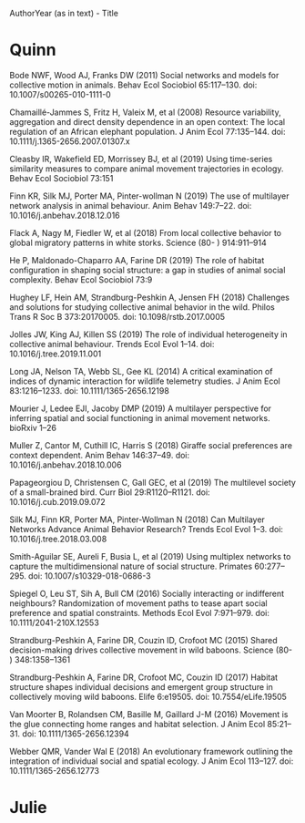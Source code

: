 AuthorYear (as in text) - Title


# Quinn

Bode NWF, Wood AJ, Franks DW (2011) Social networks and models for collective motion in animals. Behav Ecol Sociobiol 65:117–130. doi: 10.1007/s00265-010-1111-0

Chamaillé-Jammes S, Fritz H, Valeix M, et al (2008) Resource variability, aggregation and direct density dependence in an open context: The local regulation of an African elephant population. J Anim Ecol 77:135–144. doi: 10.1111/j.1365-2656.2007.01307.x

Cleasby IR, Wakefield ED, Morrissey BJ, et al (2019) Using time-series similarity measures to compare animal movement trajectories in ecology. Behav Ecol Sociobiol 73:151

Finn KR, Silk MJ, Porter MA, Pinter-wollman N (2019) The use of multilayer network analysis in animal behaviour. Anim Behav 149:7–22. doi: 10.1016/j.anbehav.2018.12.016

Flack A, Nagy M, Fiedler W, et al (2018) From local collective behavior to global migratory patterns in white storks. Science (80- ) 914:911–914

He P, Maldonado-Chaparro AA, Farine DR (2019) The role of habitat configuration in shaping social structure: a gap in studies of animal social complexity. Behav Ecol Sociobiol 73:9

Hughey LF, Hein AM, Strandburg-Peshkin A, Jensen FH (2018) Challenges and solutions for studying collective animal behavior in the wild. Philos Trans R Soc B 373:20170005. doi: 10.1098/rstb.2017.0005

Jolles JW, King AJ, Killen SS (2019) The role of individual heterogeneity in collective animal behaviour. Trends Ecol Evol 1–14. doi: 10.1016/j.tree.2019.11.001

Long JA, Nelson TA, Webb SL, Gee KL (2014) A critical examination of indices of dynamic interaction for wildlife telemetry studies. J Anim Ecol 83:1216–1233. doi: 10.1111/1365-2656.12198

Mourier J, Ledee EJI, Jacoby DMP (2019) A multilayer perspective for inferring spatial and social functioning in animal movement networks. bioRxiv 1–26

Muller Z, Cantor M, Cuthill IC, Harris S (2018) Giraffe social preferences are context dependent. Anim Behav 146:37–49. doi: 10.1016/j.anbehav.2018.10.006

Papageorgiou D, Christensen C, Gall GEC, et al (2019) The multilevel society of a small-brained bird. Curr Biol 29:R1120–R1121. doi: 10.1016/j.cub.2019.09.072

Silk MJ, Finn KR, Porter MA, Pinter-Wollman N (2018) Can Multilayer Networks Advance Animal Behavior Research? Trends Ecol Evol 1–3. doi: 10.1016/j.tree.2018.03.008

Smith-Aguilar SE, Aureli F, Busia L, et al (2019) Using multiplex networks to capture the multidimensional nature of social structure. Primates 60:277–295. doi: 10.1007/s10329-018-0686-3

Spiegel O, Leu ST, Sih A, Bull CM (2016) Socially interacting or indifferent neighbours? Randomization of movement paths to tease apart social preference and spatial constraints. Methods Ecol Evol 7:971–979. doi: 10.1111/2041-210X.12553

Strandburg-Peshkin A, Farine DR, Couzin ID, Crofoot MC (2015) Shared decision-making drives collective movement in wild baboons. Science (80- ) 348:1358–1361

Strandburg-Peshkin A, Farine DR, Crofoot MC, Couzin ID (2017) Habitat structure shapes individual decisions and emergent group structure in collectively moving wild baboons. Elife 6:e19505. doi: 10.7554/eLife.19505

Van Moorter B, Rolandsen CM, Basille M, Gaillard J-M (2016) Movement is the glue connecting home ranges and habitat selection. J Anim Ecol 85:21–31. doi: 10.1111/1365-2656.12394

Webber QMR, Vander Wal E (2018) An evolutionary framework outlining the integration of individual social and spatial ecology. J Anim Ecol 113–127. doi: 10.1111/1365-2656.12773



# Julie
